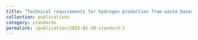 ```yaml
---
title: "Technical requirements for hydrogen production from waste based on high-temperature pyrolysis gasification"
collection: publications
category: standards
permalink: /publication/2025-01-20-standard-1
---
```

